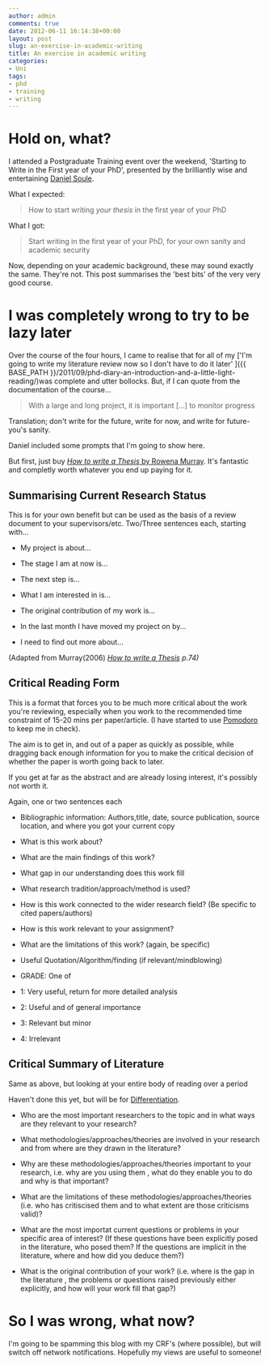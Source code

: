 ```yaml
---
author: admin
comments: true
date: 2012-06-11 16:14:38+00:00
layout: post
slug: an-exercise-in-academic-writing
title: An exercise in academic writing
categories:
- Uni
tags:
- phd
- training
- writing
---
```


# Hold on, what?

I attended a Postgraduate Training event over the weekend, 'Starting to Write in the First year of your PhD', presented by the brilliantly wise and entertaining [Daniel Soule](http://www.vitae.ac.uk/policy-practice/40707-303521/Dr-Daniel-Soule.html).

What I expected:

> How to start writing _your thesis_ in the first year of your PhD

What I got:

> Start writing in the first year of your PhD, for your own sanity and academic security

Now, depending on your academic background, these may sound exactly the same. They're not. This post summarises the 'best bits' of the very very good course.

# I was completely wrong to try to be lazy later

Over the course of the four hours, I came to realise that for all of my ['I'm going to write my literature review now so I don't have to do it later' ]({{ BASE_PATH }}/2011/09/phd-diary-an-introduction-and-a-little-light-reading/)was complete and utter bollocks. But, if I can quote from the documentation of the course...

> With a large and long project, it is important [...] to monitor progress

Translation; don't write for the future, write for now, and write for future-you's sanity.

Daniel included some prompts that I'm going to show here.

But first, just buy [_How to write a Thesis_ by Rowena Murray](http://books.google.co.uk/books/about/How_to_Write_a_Thesis.html?id=H2htzdy-z_wC). It's fantastic and completly worth whatever you end up paying for it.

## Summarising Current Research Status

This is for your own benefit but can be used as the basis of a review document to your supervisors/etc. Two/Three sentences each, starting with...

	
  * My project is about...

	
  * The stage I am at now is...

	
  * The next step is...

	
  * What I am interested in is...

	
  * The original contribution of my work is...

	
  * In the last month I have moved my project on by...

	
  * I need to find out more about...

(Adapted from Murray(2006) _[How to write a Thesis](http://books.google.co.uk/books/about/How_to_Write_a_Thesis.html?id=H2htzdy-z_wC) p.74)_

## Critical Reading Form

This is a format that forces you to be much more critical about the work you're reviewing, especially when you work to the recommended time constraint of 15-20 mins per paper/article. (I have started to use [Pomodoro ](http://www.pomodorotechnique.com/)to keep me in check).

The aim is to get in, and out of a paper as quickly as possible, while dragging back enough information for you to make the critical decision of whether the paper is worth going back to later.

If you get at far as the abstract and are already losing interest, it's possibly not worth it.

Again, one or two sentences each

	
  * Bibliographic information: Authors,title, date, source publication, source location, and where you got your current copy

	
  * What is this work about?

	
  * What are the main findings of this work?

	
  * What gap in our understanding does this work fill

	
  * What research tradition/approach/method is used?

	
  * How is this work connected to the wider research field? (Be specific to cited papers/authors)

	
  * How is this work relevant to your assignment?

	
  * What are the limitations of this work? (again, be specific)

	
  * Useful Quotation/Algorithm/finding (if relevant/mindblowing)

	
  * GRADE: One of

	
  * 1: Very useful, return for more detailed analysis

	
  * 2: Useful and of general importance

	
  * 3: Relevant but minor

	
  * 4: Irrelevant

## Critical Summary of Literature

Same as above, but looking at your entire body of reading over a period

Haven't done this yet, but will be for [Differentiation](http://www.qub.ac.uk/schools/SchoolofPharmacy/Research/CurrentPGStudents/).

	
  * Who are the most important researchers to the topic and in what ways are they relevant to your research?

	
  * What methodologies/approaches/theories are involved in your research and from where are they drawn in the literature?

	
  * Why are these methodologies/approaches/theories important to your research, i.e. why are you using them , what do they enable you to do and why is that important?

	
  * What are the limitations of these methodologies/approaches/theories (i.e. who has critiscised them and to what extent are those criticisms valid)?

	
  * What are the most importat current questions or problems in your specific area of interest? (If these questions have been explicitly posed in the literature, who posed them? If the questions are implicit in the literature, where and how did you deduce them?)

	
  * What is the original contribution of your work? (i.e. where is the gap in the literature , the problems or questions raised previously either explicitly, and how will your work fill that gap?)

# So I was wrong, what now?

I'm going to be spamming this blog with my CRF's (where possible), but will switch off network notifications. Hopefully my views are useful to someone!

